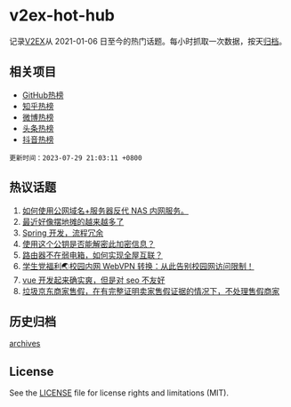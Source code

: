 # v2ex-hot-hub

 记录[V2EX](https://www.v2ex.com/)从 2021-01-06 日至今的热门话题。每小时抓取一次数据，按天[归档](archives)。
 
 ## 相关项目

- [GitHub热榜](https://github.com/it985/github-hot-hub)
- [知乎热榜](https://github.com/it985/zhihu-hot-hub)
- [微博热榜](https://github.com/it985/weibo-hot-hub)
- [头条热榜](https://github.com/it985/toutiao-hot-hub)
- [抖音热榜](https://github.com/it985/douyin-hot-hub)


 `更新时间：2023-07-29 21:03:11 +0800`

## 热议话题

1. [如何使用公网域名+服务器反代 NAS 内网服务。](https://www.v2ex.com/t/960677)
1. [最近好像摆地摊的越来越多了](https://www.v2ex.com/t/960727)
1. [Spring 开发，流程冗余](https://www.v2ex.com/t/960762)
1. [使用这个公钥是否能解密此加密信息？](https://www.v2ex.com/t/960808)
1. [路由器不在弱电箱，如何实现全屋互联？](https://www.v2ex.com/t/960711)
1. [学生党福利🌏校园内网 WebVPN 转换：从此告别校园网访问限制！](https://www.v2ex.com/t/960716)
1. [vue 开发起来确实爽，但是对 seo 不友好](https://www.v2ex.com/t/960689)
1. [垃圾京东商家售假，在有完整证明卖家售假证据的情况下，不处理售假商家](https://www.v2ex.com/t/960778)

## 历史归档

[archives](archives)

## License

See the [LICENSE](LICENSE) file for license rights and limitations (MIT).
